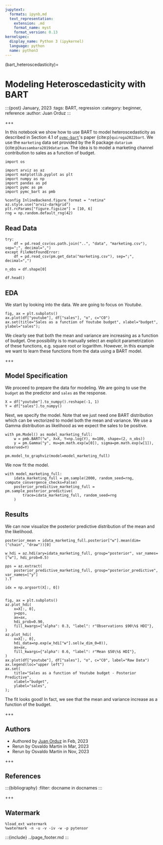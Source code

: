 ```yaml
---
jupytext:
  formats: ipynb,md
  text_representation:
    extension: .md
    format_name: myst
    format_version: 0.13
kernelspec:
  display_name: Python 3 (ipykernel)
  language: python
  name: python3
---
```


(bart_heteroscedasticity)=
# Modeling Heteroscedasticity with BART

:::{post} January, 2023
:tags: BART, regression
:category: beginner, reference
:author: Juan Orduz
:::

+++

In this notebook we show how to use BART to model heteroscedasticity as described in Section 4.1 of [`pymc-bart`](https://github.com/pymc-devs/pymc-bart)'s paper {cite:p}`quiroga2022bart`. We use the `marketing` data set provided by the R package `datarium` {cite:p}`kassambara2019datarium`. The idea is to model a marketing channel contribution to sales as a function of budget.

```{code-cell} ipython3
import os

import arviz as az
import matplotlib.pyplot as plt
import numpy as np
import pandas as pd
import pymc as pm
import pymc_bart as pmb
```

```{code-cell} ipython3
%config InlineBackend.figure_format = "retina"
az.style.use("arviz-darkgrid")
plt.rcParams["figure.figsize"] = [10, 6]
rng = np.random.default_rng(42)
```

## Read Data

```{code-cell} ipython3
try:
    df = pd.read_csv(os.path.join("..", "data", "marketing.csv"), sep=";", decimal=",")
except FileNotFoundError:
    df = pd.read_csv(pm.get_data("marketing.csv"), sep=";", decimal=",")

n_obs = df.shape[0]

df.head()
```

## EDA

We start by looking into the data. We are going to focus on *Youtube*.

```{code-cell} ipython3
fig, ax = plt.subplots()
ax.plot(df["youtube"], df["sales"], "o", c="C0")
ax.set(title="Sales as a function of Youtube budget", xlabel="budget", ylabel="sales");
```

We clearly see that both the mean and variance are increasing as a function of budget. One possibility is to manually select an explicit parametrization of these functions, e.g. square root or logarithm. However, in this example we want to learn these functions from the data using a BART model.

+++

## Model Specification

We proceed to prepare the data for modeling. We are going to use the `budget` as the predictor and `sales` as the response.

```{code-cell} ipython3
X = df["youtube"].to_numpy().reshape(-1, 1)
Y = df["sales"].to_numpy()
```

Next, we specify the model. Note that we just need one BART distribution which can be vectorized to model both the mean and variance. We use a Gamma distribution as likelihood as we expect the sales to be positive.

```{code-cell} ipython3
with pm.Model() as model_marketing_full:
    w = pmb.BART("w", X=X, Y=np.log(Y), m=100, shape=(2, n_obs))
    y = pm.Gamma("y", mu=pm.math.exp(w[0]), sigma=pm.math.exp(w[1]), observed=Y)

pm.model_to_graphviz(model=model_marketing_full)
```

We now fit the model.

```{code-cell} ipython3
with model_marketing_full:
    idata_marketing_full = pm.sample(2000, random_seed=rng, compute_convergence_checks=False)
    posterior_predictive_marketing_full = pm.sample_posterior_predictive(
        trace=idata_marketing_full, random_seed=rng
    )
```

## Results

We can now visualize the posterior predictive distribution of the mean and the likelihood.

```{code-cell} ipython3
posterior_mean = idata_marketing_full.posterior["w"].mean(dim=("chain", "draw"))[0]

w_hdi = az.hdi(ary=idata_marketing_full, group="posterior", var_names=["w"], hdi_prob=0.5)

pps = az.extract(
    posterior_predictive_marketing_full, group="posterior_predictive", var_names=["y"]
).T
```

```{code-cell} ipython3
idx = np.argsort(X[:, 0])


fig, ax = plt.subplots()
az.plot_hdi(
    x=X[:, 0],
    y=pps,
    ax=ax,
    hdi_prob=0.90,
    fill_kwargs={"alpha": 0.3, "label": r"Observations $90\%$ HDI"},
)
az.plot_hdi(
    x=X[:, 0],
    hdi_data=np.exp(w_hdi["w"].sel(w_dim_0=0)),
    ax=ax,
    fill_kwargs={"alpha": 0.6, "label": r"Mean $50\%$ HDI"},
)
ax.plot(df["youtube"], df["sales"], "o", c="C0", label="Raw Data")
ax.legend(loc="upper left")
ax.set(
    title="Sales as a function of Youtube budget - Posterior Predictive",
    xlabel="budget",
    ylabel="sales",
);
```

The fit looks good! In fact, we see that the mean and variance increase as a function of the budget.

+++

## Authors
- Authored by [Juan Orduz](https://juanitorduz.github.io/) in Feb, 2023 
- Rerun by Osvaldo Martin in Mar, 2023
- Rerun by Osvaldo Martin in Nov, 2023

+++

## References
:::{bibliography}
:filter: docname in docnames
:::

+++

## Watermark

```{code-cell} ipython3
%load_ext watermark
%watermark -n -u -v -iv -w -p pytensor
```

:::{include} ../page_footer.md
:::

